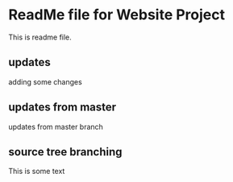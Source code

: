 # ReadMe file for Website Project

This is readme file.

## updates

adding some changes

## updates from master

updates from master branch

## source tree branching
This is some text

